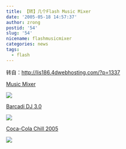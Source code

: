 ```yaml
---
title: 【转】几个Flash Music Mixer
date: '2005-05-18 14:57:37'
author: zrong
postid: '54'
slug: '54'
nicename: flashmusicmixer
categories: news
tags:
  - flash
---
```


转自：http://lis186.4dwebhosting.com/?p=1337

[Music Mixer](http://www.ola.nl/soundcheck/musicmixer/p_musicmixer.asp)

![](/uploads/2005/mixer_thumb_musicmixer.png)

[Barcadi DJ 3.0](http://www.bacardidj.com/)

![](/uploads/2005/mixer_thumb-chill.png)

[Coca-Cola Chill 2005](http://chill.coca-cola.com/)

![](/uploads/2005/mixer_thumb-dj30.png)

